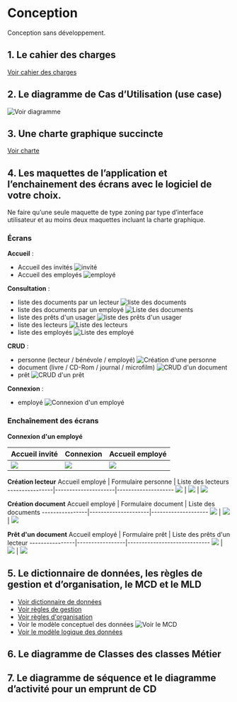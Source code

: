 # Conception
Conception sans développement.

## 1. Le cahier des charges
[Voir cahier des charges](1.%20Cahier%20des%20charges.pdf)

## 2. Le diagramme de Cas d’Utilisation (use case)
![Voir diagramme](./2.%20Diagramme%20des%20cas%20d'utilisation.drawio.png)

## 3. Une charte graphique succincte
[Voir charte](3.%20Charte%20graphique.md)

## 4. Les maquettes de l’application et l’enchainement des écrans avec le logiciel de votre choix. 
Ne faire qu’une seule maquette de type zoning par type d’interface utilisateur et au moins deux maquettes incluant la charte graphique.

### Écrans

**Accueil** :
- Accueil des invités ![invité](./Maquettes/Accueil%20-%20invité.png "Accueil invité")
- Accueil des employés ![employé](./Maquettes/Accueil%20-%20employé.png "Accueil employé")


**Consultation** :
- liste des documents par un lecteur ![liste des documents ](./Maquettes/Consultation%20-%20documents%20-%20invité.png "liste des documents par un lecteur")
- liste des documents par un employé ![Liste des documents](./Maquettes/Consultation%20-%20documents%20-%20employé.png "liste des documents par un employé")
- liste des prêts d'un usager ![liste des prêts d'un usager](./Maquettes/Consultation%20-%20prêts.png "liste des prêts d'un usager")
- liste des lecteurs ![Liste des lecteurs](./Maquettes/Consultation%20-%20lecteurs.png "Liste des lecteurs")
- liste des employés ![Liste des employé](./Maquettes/Consultation%20-%20employés.png "Liste des employés")

**CRUD** :
- personne (lecteur / bénévole / employé) ![Création d'une personne](./Maquettes/Création%20personne%20-%20employé.png "CRUD d'une personne")
- document (livre / CD-Rom / journal / microfilm) ![CRUD d'un document](./Maquettes/Création%20document%20-%20employé.png "CRUD d'un document") 
- prêt ![CRUD d'un prêt](./Maquettes/Création%20prêt%20-%20employé.png "CRUD d'un prêt")

**Connexion** : 
- employé ![Connexion d'un employé](./Maquettes/Connexion%20-%20invité.png "Connexion d'un employé")

### Enchaînement des écrans

**Connexion d'un employé**

Accueil invité | Connexion | Accueil employé
---------------|-----------|----------------
![](./Maquettes/Accueil%20-%20invité.png) | ![](./Maquettes/Connexion%20-%20invité.png) | ![](./Maquettes/Accueil%20-%20employé.png)  

**Création lecteur**
Accueil employé | Formulaire personne | Liste des lecteurs
----------------|---------------------|--------------------
![](./Maquettes/Accueil%20-%20employé.png) | ![](./Maquettes/Création%20personne%20-%20employé.png) | ![](./Maquettes/Consultation%20-%20lecteurs.png)

**Création document**
Accueil employé | Formulaire document | Liste des documents
----------------|---------------------|--------------------
![](./Maquettes/Accueil%20-%20employé.png) | ![](./Maquettes/Création%20document%20-%20employé.png) | ![](./Maquettes/Consultation%20-%20documents%20-%20employé.png)

**Prêt d'un document**
Accueil employé | Formulaire prêt | Liste des prêts d'un lecteur
----------------|-----------------|-----------------------------
![](./Maquettes/Accueil%20-%20employé.png) | ![](./Maquettes/Création%20prêt%20-%20employé.png) | ![](./Maquettes/Consultation%20-%20prêts.png)

## 5. Le dictionnaire de données, les règles de gestion et d’organisation, le MCD et le MLD
- [Voir dictionnaire de données](5.%20Dictionnaire%20de%20données.md)
- [Voir règles de gestion](5.%20Règles%20de%20gestion.md)
- [Voir règles d'organisation](5.%20Règles%20d'organisation.md)
- Voir le modèle conceptuel des données
    ![Voir le MCD](5.%20MCD.jpg "Modèle Conceptuel des Données")
- [Voir le modèle logique des données](5.%20MLD.md)


##  6. Le diagramme de Classes des classes Métier

##  7. Le diagramme de séquence et le diagramme d’activité pour un emprunt de CD